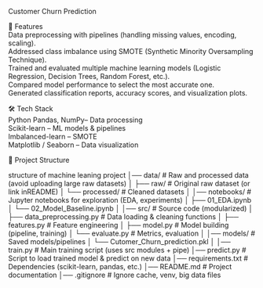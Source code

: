 Customer Churn Prediction  

🚀 Features  
 Data preprocessing with pipelines (handling missing values, encoding, scaling).  
 Addressed class imbalance using SMOTE (Synthetic Minority Oversampling Technique).  
 Trained and evaluated multiple machine learning models (Logistic Regression, Decision Trees, Random Forest, etc.).  
 Compared model performance to select the most accurate one.  
 Generated classification reports, accuracy scores, and visualization plots.  

🛠️ Tech Stack  
Python
Pandas, NumPy– Data processing  
Scikit-learn – ML models & pipelines  
Imbalanced-learn – SMOTE  
Matplotlib / Seaborn – Data visualization  

 📂 Project Structure  

structure of machine leaning project
│── data/                    # Raw and processed data (avoid uploading large raw datasets)
│   ├── raw/                      # Original raw dataset (or link inREADME)
│   └── processed/                # Cleaned datasets
│
│── notebooks/             # Jupyter notebooks for exploration (EDA, experiments)
│   ├── 01_EDA.ipynb
│   └── 02_Model_Baseline.ipynb
│
│── src/                          # Source code (modularized)
│   ├── data_preprocessing.py     # Data loading & cleaning functions
│   ├── features.py               # Feature engineering
│   ├── model.py                  # Model building (pipeline, training)
│   └── evaluate.py               # Metrics, evaluation
│
│── models/                       # Saved models/pipelines
│   └── Cutomer_Churn_prediction.pkl
│
│── train.py                  # Main training script (uses src modules + pipe)
│── predict.py                # Script to load trained model & predict on new data
│── requirements.txt              # Dependencies (scikit-learn, pandas, etc.)
│── README.md                     # Project documentation
│── .gitignore                    # Ignore cache, venv, big data files


